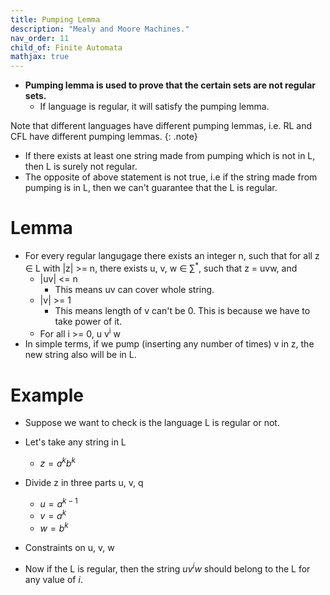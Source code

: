 ```yaml
---
title: Pumping Lemma
description: "Mealy and Moore Machines."
nav_order: 11
child_of: Finite Automata
mathjax: true
---
```


- **Pumping lemma is used to prove that the certain sets are not regular sets.**
    - If language is regular, it will satisfy the pumping lemma.

Note that different languages have different pumping lemmas, i.e. RL and CFL have different pumping lemmas.
{: .note}

- If there exists at least one string made from pumping which is not in L, then L is surely not regular.
- The opposite of above statement is not true, i.e if the string made from pumping is in L, then we can't guarantee that the L is regular.

# Lemma

- For every regular langugage there exists an integer n, such that for all z ∈ L with \|z\| >= n, there exists u, v, w ∈ ∑<sup>*</sup>, such that z = uvw, and
    - \|uv\| <= n
        - This means uv can cover whole string.
    - \|v\| >= 1
        - This means length of v can't be 0. This is because we have to take power of it.
    - For all i >= 0, u v<sup>i</sup> w
- In simple terms, if we pump (inserting any number of times) v in z, the new string also will be in L.

# Example

- Suppose we want to check is the language L is regular or not.
- Let's take any string in L
    - $z = a^kb^k$ 
- Divide z in three parts u, v, q
    - $u = a^{k-1}$
    - $v = a^k$
    - $w = b^k$
- Constraints on u, v, w
    

- Now if the L is regular, then the string $uv^iw$ should belong to the L for any value of $i$.